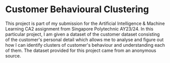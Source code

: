 # Customer Behavioural Clustering

This project is part of my submission for the Artificial Intelligence & Machine Learning CA2 assignment from Singapore Polytechnic AY23/24. In this particular project, I am given a dataset of the customer dataset consisting of the customer's personal detail which allows me to analyse and figure out how I can identify clusters of customer's behaviour and understanding each of them. The dataset provided for this project came from an anonymous source.